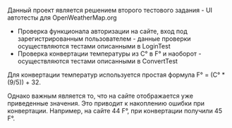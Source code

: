 Данный проект является решением второго тестового задания - UI автотесты для OpenWeatherMap.org
- Проверка функционала авторизации на сайте, вход  под зарегистрированным пользователем - данные проверки осуществляются тестами описанными в LoginTest
- Проверка конвертации температуры из C° в F° и наоборот - осуществляются тестами описанными в ConvertTest

Для конвертации температур используется простая формула F° = (C° * (9/5)) + 32.

Однако важным является то, что на сайте отображается уже приведенные значения. 
Это приводит к накоплению ошибки при конвертации. 
Например, на сайте 44 F°, при конвертации получили 45 F°.
